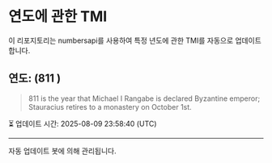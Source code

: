 
# 연도에 관한 TMI

이 리포지토리는 numbersapi를 사용하여 특정 년도에 관한 TMI를 자동으로 업데이트합니다.

## 연도: (811 )
> 811 is the year that Michael I Rangabe is declared Byzantine emperor; Stauracius retires to a monastery on October 1st.

⏳ 업데이트 시간: 2025-08-09 23:58:40 (UTC)

---
자동 업데이트 봇에 의해 관리됩니다.
